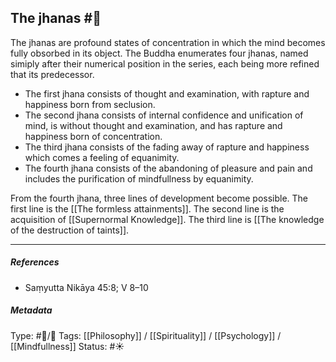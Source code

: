 ## The jhanas  #🧠 

The jhanas are profound states of concentration in which the mind becomes fully obsorbed in its object. The Buddha enumerates four jhanas, named simiply after their numerical position in the series, each being more refined that its predecessor.

- The first jhana consists of thought and examination, with rapture and happiness born from seclusion. 
- The second jhana consists of internal confidence and unification of mind, is without thought and examination, and has rapture and happiness born of concentration.
- The third jhana consists of the fading away of rapture and happiness which comes a feeling of equanimity.
- The fourth jhana consists of the abandoning of pleasure and pain and includes the purification of mindfullness by equanimity.

From the fourth jhana, three lines of development become possible. The first line is the [[The formless attainments]]. The second line is the acquisition of [[Supernormal Knowledge]]. The third line is [[The knowledge of the destruction of taints]].

___

##### References

- Saṃyutta Nikāya 45:8; V 8–10

##### Metadata
Type: #🔵/🔵 
Tags: [[Philosophy]] / [[Spirituality]] / [[Psychology]] / [[Mindfullness]]
Status: #☀️ 